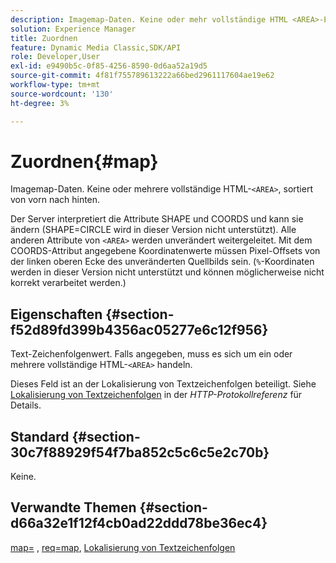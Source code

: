 ```yaml
---
description: Imagemap-Daten. Keine oder mehr vollständige HTML <AREA>-Elemente, sortiert von vorn nach hinten.
solution: Experience Manager
title: Zuordnen
feature: Dynamic Media Classic,SDK/API
role: Developer,User
exl-id: e9490b5c-0f85-4256-8590-0d6aa52a19d5
source-git-commit: 4f81f755789613222a66bed2961117604ae19e62
workflow-type: tm+mt
source-wordcount: '130'
ht-degree: 3%

---
```


# Zuordnen{#map}

Imagemap-Daten. Keine oder mehrere vollständige HTML-`<AREA>`, sortiert von vorn nach hinten.

Der Server interpretiert die Attribute SHAPE und COORDS und kann sie ändern (SHAPE=CIRCLE wird in dieser Version nicht unterstützt). Alle anderen Attribute von `<AREA>` werden unverändert weitergeleitet. Mit dem COORDS-Attribut angegebene Koordinatenwerte müssen Pixel-Offsets von der linken oberen Ecke des unveränderten Quellbilds sein. (`%`-Koordinaten werden in dieser Version nicht unterstützt und können möglicherweise nicht korrekt verarbeitet werden.)

## Eigenschaften {#section-f52d89fd399b4356ac05277e6c12f956}

Text-Zeichenfolgenwert. Falls angegeben, muss es sich um ein oder mehrere vollständige HTML-`<AREA>` handeln.

Dieses Feld ist an der Lokalisierung von Textzeichenfolgen beteiligt. Siehe [Lokalisierung von Textzeichenfolgen](/help/aem-is-ir-api/is-api/http-ref/image-serving-api-ref/c-http-protocol-reference/c-syntax-and-features/r-text-string-localization.md) in der *HTTP-Protokollreferenz* für Details.

## Standard {#section-30c7f88929f54f7ba852c5c6c5e2c70b}

Keine.

## Verwandte Themen {#section-d66a32e1f12f4cb0ad22ddd78be36ec4}

[map=](/help/aem-is-ir-api/is-api/http-ref/image-serving-api-ref/c-http-protocol-reference/c-command-reference/r-map.md) , [req=map](/help/aem-is-ir-api/is-api/http-ref/image-serving-api-ref/c-http-protocol-reference/c-command-reference/r-req/r-req.md), [Lokalisierung von Textzeichenfolgen](/help/aem-is-ir-api/is-api/http-ref/image-serving-api-ref/c-http-protocol-reference/c-syntax-and-features/r-text-string-localization.md)
